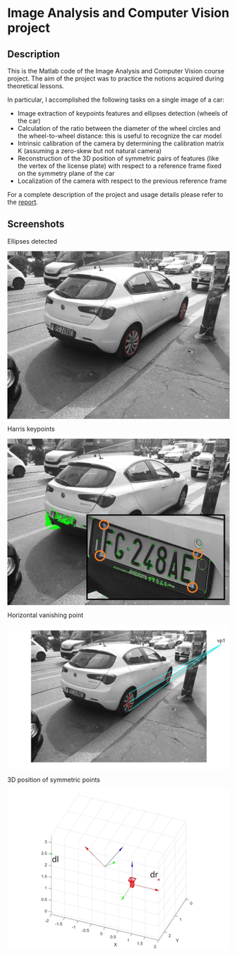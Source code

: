 # Image Analysis and Computer Vision project

## Description

This is the Matlab code of the Image Analysis and Computer Vision course project.
The aim of the project was to practice the notions acquired during theoretical lessons. 

In particular, I accomplished the following tasks on a single image of a car: 
- Image extraction of keypoints features and ellipses detection (wheels of the car)
- Calculation of the ratio between the diameter of the wheel circles and the wheel-to-wheel distance: this is useful to recognize the car model
- Intrinsic calibration of the camera by determining the calibration matrix K (assuming a zero-skew but not natural camera)
- Reconstruction of the 3D position of symmetric pairs of features (like the vertex of the license plate) with respect to a reference frame fixed on the symmetry plane of the car
- Localization of the camera with respect to the previous reference frame

For a complete description of the project and usage details please refer to the [report](doc/documentation.pdf).

## Screenshots

<p>Ellipses detected</p>
<img src="doc/imgs/ellipses.jpg"  align="center" width="700">

<p>Harris keypoints</p>
<img src="doc/imgs/harris_keypoints.jpg"  align="center" width="700">

<p>Horizontal vanishing point</p>
<img src="doc/imgs/horiz_vp.jpg"  align="center" width="700">


<p>3D position of symmetric points</p>
<img src="doc/imgs/3D_points(1).jpg"  align="center" width="700">
